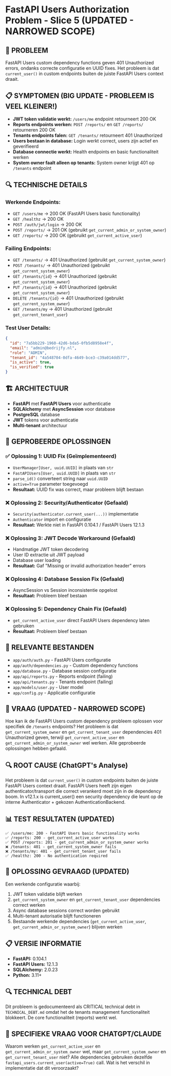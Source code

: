 # FastAPI Users Authorization Problem - Slice 5 (UPDATED - NARROWED SCOPE)

## 🚨 PROBLEEM
FastAPI Users custom dependency functions geven 401 Unauthorized errors, ondanks correcte configuratie en UUID fixes. Het probleem is dat `current_user()` in custom endpoints buiten de juiste FastAPI Users context draait.

## 📋 SYMPTOMEN (BIG UPDATE - PROBLEEM IS VEEL KLEINER!)
- **JWT token validatie werkt:** `/users/me` endpoint retourneert 200 OK
- **Reports endpoints werken:** `POST /reports/` en `GET /reports/` retourneren 200 OK
- **Tenants endpoints falen:** `GET /tenants/` retourneert 401 Unauthorized
- **Users bestaan in database:** Login werkt correct, users zijn actief en geverifieerd
- **Database connectie werkt:** Health endpoints en basic functionaliteit werken
- **System owner faalt alleen op tenants:** System owner krijgt 401 op `/tenants` endpoint

## 🔍 TECHNISCHE DETAILS

### Werkende Endpoints:
- `GET /users/me` → 200 OK (FastAPI Users basic functionality)
- `GET /healthz` → 200 OK
- `POST /auth/jwt/login` → 200 OK
- `POST /reports/` → 201 OK (gebruikt `get_current_admin_or_system_owner`)
- `GET /reports/` → 200 OK (gebruikt `get_current_active_user`)

### Failing Endpoints:
- `GET /tenants/` → 401 Unauthorized (gebruikt `get_current_system_owner`)
- `POST /tenants/` → 401 Unauthorized (gebruikt `get_current_system_owner`)
- `GET /tenants/{id}` → 401 Unauthorized (gebruikt `get_current_system_owner`)
- `PUT /tenants/{id}` → 401 Unauthorized (gebruikt `get_current_system_owner`)
- `DELETE /tenants/{id}` → 401 Unauthorized (gebruikt `get_current_system_owner`)
- `GET /tenants/my` → 401 Unauthorized (gebruikt `get_current_tenant_user`)

### Test User Details:
```json
{
  "id": "7a5bb229-1960-42d6-bda5-0fb5d8958e4f",
  "email": "admin@bedrijfy.nl",
  "role": "ADMIN",
  "tenant_id": "4a548704-0dfa-4649-bce3-c39a014dd577",
  "is_active": true,
  "is_verified": true
}
```

## 🏗️ ARCHITECTUUR
- **FastAPI** met **FastAPI Users** voor authenticatie
- **SQLAlchemy** met **AsyncSession** voor database
- **PostgreSQL** database
- **JWT** tokens voor authenticatie
- **Multi-tenant** architectuur

## 🔧 GEPROBEERDE OPLOSSINGEN

### ✅ **Oplossing 1: UUID Fix (Geïmplementeerd)**
- `UserManager[User, uuid.UUID]` in plaats van `str`
- `FastAPIUsers[User, uuid.UUID]` in plaats van `str`
- `parse_id()` converteert string naar `uuid.UUID`
- `active=True` parameter toegevoegd
- **Resultaat:** UUID fix was correct, maar probleem blijft bestaan

### ❌ **Oplossing 2: Security/Authenticator (Gefaald)**
- `Security(authenticator.current_user(...))` implementatie
- `Authenticator` import en configuratie
- **Resultaat:** Werkte niet in FastAPI 0.104.1 / FastAPI Users 12.1.3

### ❌ **Oplossing 3: JWT Decode Workaround (Gefaald)**
- Handmatige JWT token decodering
- User ID extractie uit JWT payload
- Database user loading
- **Resultaat:** Gaf "Missing or invalid authorization header" errors

### ❌ **Oplossing 4: Database Session Fix (Gefaald)**
- AsyncSession vs Session inconsistentie opgelost
- **Resultaat:** Probleem bleef bestaan

### ❌ **Oplossing 5: Dependency Chain Fix (Gefaald)**
- `get_current_active_user` direct FastAPI Users dependency laten gebruiken
- **Resultaat:** Probleem bleef bestaan

## 📁 RELEVANTE BESTANDEN
- `app/auth/auth.py` - FastAPI Users configuratie
- `app/auth/dependencies.py` - Custom dependency functions
- `app/database.py` - Database session configuratie
- `app/api/reports.py` - Reports endpoint (failing)
- `app/api/tenants.py` - Tenants endpoint (failing)
- `app/models/user.py` - User model
- `app/config.py` - Applicatie configuratie

## 🎯 VRAAG (UPDATED - NARROWED SCOPE)
Hoe kan ik de FastAPI Users custom dependency probleem oplossen voor specifiek de `/tenants` endpoints? Het probleem is dat `get_current_system_owner` en `get_current_tenant_user` dependencies 401 Unauthorized geven, terwijl `get_current_active_user` en `get_current_admin_or_system_owner` wel werken. Alle geprobeerde oplossingen hebben gefaald.

## 🔍 ROOT CAUSE (ChatGPT's Analyse)
Het probleem is dat `current_user()` in custom endpoints buiten de juiste FastAPI Users context draait. FastAPI Users heeft zijn eigen authenticator/transport die correct verankerd moet zijn in de dependency boom. In v12.1.x is current_user() een security dependency die leunt op de interne Authenticator + gekozen AuthenticationBackend.

## 📊 TEST RESULTATEN (UPDATED)
```
✅ /users/me: 200 - FastAPI Users basic functionality works
✅ /reports: 200 - get_current_active_user works
✅ POST /reports: 201 - get_current_admin_or_system_owner works
❌ /tenants: 401 - get_current_system_owner fails
❌ /tenants/my: 401 - get_current_tenant_user fails
✅ /healthz: 200 - No authentication required
```

## 🚀 OPLOSSING GEVRAAGD (UPDATED)
Een werkende configuratie waarbij:
1. JWT token validatie blijft werken
2. `get_current_system_owner` en `get_current_tenant_user` dependencies correct werken
3. Async database sessions correct worden gebruikt
4. Multi-tenant autorisatie blijft functioneren
5. Bestaande werkende dependencies (`get_current_active_user`, `get_current_admin_or_system_owner`) blijven werken

## 📋 VERSIE INFORMATIE
- **FastAPI:** 0.104.1
- **FastAPI Users:** 12.1.3
- **SQLAlchemy:** 2.0.23
- **Python:** 3.11+

## 🔍 TECHNICAL DEBT
Dit probleem is gedocumenteerd als CRITICAL technical debt in `TECHNICAL_DEBT.md` omdat het de tenants management functionaliteit blokkeert. De core functionaliteit (reports) werkt wel.

## 🎯 SPECIFIEKE VRAAG VOOR CHATGPT/CLAUDE
Waarom werken `get_current_active_user` en `get_current_admin_or_system_owner` wel, maar `get_current_system_owner` en `get_current_tenant_user` niet? Alle dependencies gebruiken dezelfde `fastapi_users.current_user(active=True)` call. Wat is het verschil in implementatie dat dit veroorzaakt?
